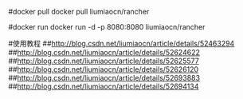 #docker pull
docker pull liumiaocn/rancher

#docker run
docker run -d -p 8080:8080 liumiaocn/rancher

#使用教程
##http://blog.csdn.net/liumiaocn/article/details/52463294
##http://blog.csdn.net/liumiaocn/article/details/52624622
##http://blog.csdn.net/liumiaocn/article/details/52625577
##http://blog.csdn.net/liumiaocn/article/details/52626120
##http://blog.csdn.net/liumiaocn/article/details/52693883
##http://blog.csdn.net/liumiaocn/article/details/52694134
